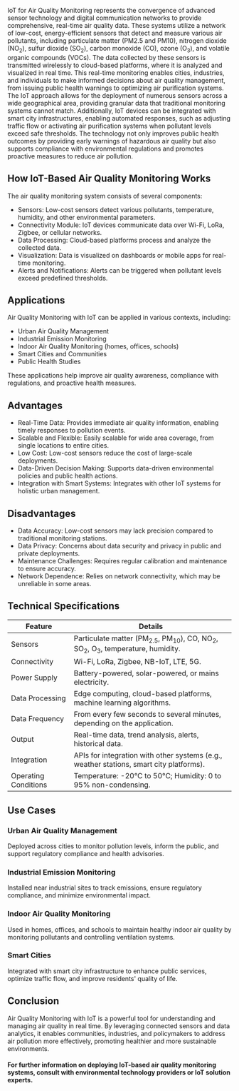 <div>
  <div>
    <p>
      IoT for Air Quality Monitoring represents the convergence of advanced sensor technology and digital communication networks to provide comprehensive, real-time air quality data. These systems utilize a network of low-cost, energy-efficient sensors that detect and measure various air pollutants, including particulate matter (PM2.5 and PM10), nitrogen dioxide (NO<sub>2</sub>), sulfur dioxide (SO<sub>2</sub>), carbon monoxide (CO), ozone (O<sub>3</sub>), and volatile organic compounds (VOCs). The data collected by these sensors is transmitted wirelessly to cloud-based platforms, where it is analyzed and visualized in real time. This real-time monitoring enables cities, industries, and individuals to make informed decisions about air quality management, from issuing public health warnings to optimizing air purification systems. The IoT approach allows for the deployment of numerous sensors across a wide geographical area, providing granular data that traditional monitoring systems cannot match. Additionally, IoT devices can be integrated with smart city infrastructures, enabling automated responses, such as adjusting traffic flow or activating air purification systems when pollutant levels exceed safe thresholds. The technology not only improves public health outcomes by providing early warnings of hazardous air quality but also supports compliance with environmental regulations and promotes proactive measures to reduce air pollution.
    </p>
  </div>
  <h2>How IoT-Based Air Quality Monitoring Works</h2>
  <p>The air quality monitoring system consists of several components:</p>
  <ul>
    <li><span>Sensors:</span> Low-cost sensors detect various pollutants, temperature, humidity, and other environmental parameters.</li>
    <li><span>Connectivity Module:</span> IoT devices communicate data over Wi-Fi, LoRa, Zigbee, or cellular networks.</li>
    <li><span>Data Processing:</span> Cloud-based platforms process and analyze the collected data.</li>
    <li><span>Visualization:</span> Data is visualized on dashboards or mobile apps for real-time monitoring.</li>
    <li><span>Alerts and Notifications:</span> Alerts can be triggered when pollutant levels exceed predefined thresholds.</li>
  </ul>

  <h2>Applications</h2>
  <p>Air Quality Monitoring with IoT can be applied in various contexts, including:</p>
  <ul>
    <li>Urban Air Quality Management</li>
    <li>Industrial Emission Monitoring</li>
    <li>Indoor Air Quality Monitoring (homes, offices, schools)</li>
    <li>Smart Cities and Communities</li>
    <li>Public Health Studies</li>
  </ul>
  <p>These applications help improve air quality awareness, compliance with regulations, and proactive health measures.</p>

  <h2>Advantages</h2>
  <ul>
    <li><span>Real-Time Data:</span> Provides immediate air quality information, enabling timely responses to pollution events.</li>
    <li><span>Scalable and Flexible:</span> Easily scalable for wide area coverage, from single locations to entire cities.</li>
    <li><span>Low Cost:</span> Low-cost sensors reduce the cost of large-scale deployments.</li>
    <li><span>Data-Driven Decision Making:</span> Supports data-driven environmental policies and public health actions.</li>
    <li><span>Integration with Smart Systems:</span> Integrates with other IoT systems for holistic urban management.</li>
  </ul>

  <h2>Disadvantages</h2>
  <ul>
    <li><span>Data Accuracy:</span> Low-cost sensors may lack precision compared to traditional monitoring stations.</li>
    <li><span>Data Privacy:</span> Concerns about data security and privacy in public and private deployments.</li>
    <li><span>Maintenance Challenges:</span> Requires regular calibration and maintenance to ensure accuracy.</li>
    <li><span>Network Dependence:</span> Relies on network connectivity, which may be unreliable in some areas.</li>
  </ul>

  <h2>Technical Specifications</h2>
  <table>
    <thead>
      <tr>
        <th>Feature</th>
        <th>Details</th>
      </tr>
    </thead>
    <tbody>
      <tr>
        <td><span>Sensors</span></td>
        <td>Particulate matter (PM<sub>2.5</sub>, PM<sub>10</sub>), CO, NO<sub>2</sub>, SO<sub>2</sub>, O<sub>3</sub>, temperature, humidity.</td>
      </tr>
      <tr>
        <td><span>Connectivity</span></td>
        <td>Wi-Fi, LoRa, Zigbee, NB-IoT, LTE, 5G.</td>
      </tr>
      <tr>
        <td><span>Power Supply</span></td>
        <td>Battery-powered, solar-powered, or mains electricity.</td>
      </tr>
      <tr>
        <td><span>Data Processing</span></td>
        <td>Edge computing, cloud-based platforms, machine learning algorithms.</td>
      </tr>
      <tr>
        <td><span>Data Frequency</span></td>
        <td>From every few seconds to several minutes, depending on the application.</td>
      </tr>
      <tr>
        <td><span>Output</span></td>
        <td>Real-time data, trend analysis, alerts, historical data.</td>
      </tr>
      <tr>
        <td><span>Integration</span></td>
        <td>APIs for integration with other systems (e.g., weather stations, smart city platforms).</td>
      </tr>
      <tr>
        <td><span>Operating Conditions</span></td>
        <td>Temperature: -20°C to 50°C; Humidity: 0 to 95% non-condensing.</td>
      </tr>
    </tbody>
  </table>

  <h2>Use Cases</h2>

  <h3>Urban Air Quality Management</h3>
  <p>Deployed across cities to monitor pollution levels, inform the public, and support regulatory compliance and health advisories.</p>

  <h3>Industrial Emission Monitoring</h3>
  <p>Installed near industrial sites to track emissions, ensure regulatory compliance, and minimize environmental impact.</p>

  <h3>Indoor Air Quality Monitoring</h3>
  <p>Used in homes, offices, and schools to maintain healthy indoor air quality by monitoring pollutants and controlling ventilation systems.</p>

  <h3>Smart Cities</h3>
  <p>Integrated with smart city infrastructure to enhance public services, optimize traffic flow, and improve residents' quality of life.</p>

  <h2>Conclusion</h2>
  <p>Air Quality Monitoring with IoT is a powerful tool for understanding and managing air quality in real time. By leveraging connected sensors and data analytics, it enables communities, industries, and policymakers to address air pollution more effectively, promoting healthier and more sustainable environments.</p>

  <h4>For further information on deploying IoT-based air quality monitoring systems, consult with environmental technology providers or IoT solution experts.</h4>
</div>